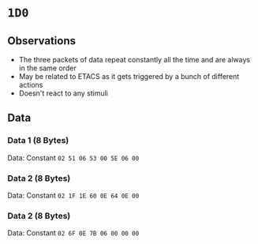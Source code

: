 # `1D0`

## Observations
- The three packets of data repeat constantly all the time and are always in the same order
- May be related to ETACS as it gets triggered by a bunch of different actions
- Doesn't react to any stimuli

## Data
### Data 1 (8 Bytes)
Data: Constant `02 51 06 53 00 5E 06 00`

### Data 2 (8 Bytes)
Data: Constant `02 1F 1E 60 0E 64 0E 00`

### Data 2 (8 Bytes)
Data: Constant `02 6F 0E 7B 06 00 00 00`